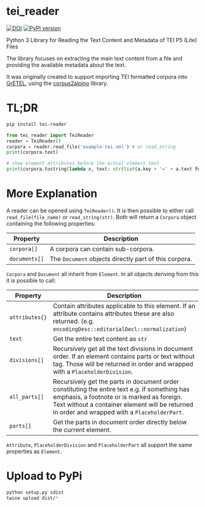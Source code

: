# tei_reader
[![DOI](https://zenodo.org/badge/122958778.svg)](https://zenodo.org/doi/10.5281/zenodo.10418495)
[![PyPI version](https://badge.fury.io/py/tei-reader.svg)](https://badge.fury.io/py/tei-reader)

Python 3 Library for Reading the Text Content and Metadata of TEI P5 (Lite) Files

The library focuses on extracting the main text content from a file and providing the available metadata about the text.

It was originally created to support importing TEI formatted corpora into [GrETEL](https://gretel.hum.uu.nl/ng/home), using the [corpus2alpino](https://github.com/UUDigitalHumanitieslab/corpus2alpino) library.

# TL;DR

```bash
pip install tei-reader
```

```python
from tei_reader import TeiReader
reader = TeiReader()
corpora = reader.read_file('example-tei.xml') # or read_string
print(corpora.text)

# show element attributes before the actual element text
print(corpora.tostring(lambda x, text: str(list(a.key + '=' + a.text for a in x.attributes)) + text))
```

# More Explanation
A reader can be opened using `TeiReader()`. It is then possible to either call `read_file(file_name)` or `read_string(str)`. Both will return a `Corpora` object containing the following properties:

| Property | Description |
| --- | --- |
| `corpora[]` |  A corpora can contain sub-corpora. |
| `documents[]` | The `Document` objects directly part of this corpora. |

`Corpora` and `Document` all inherit from `Element`. In all objects deriving from this it is possible to call:

| Property | Description
| --- | --- |
| `attributes{}` | Contain attributes applicable to this element. If an attribute contains attributes these are also returned. (e.g. `encodingDesc::editorialDecl::normalization`) |
| `text` | Get the entire text content as `str` |
| `divisions[]` | Recursively get all the text divisions in document order. If an element contains parts or text without tag. Those will be returned in order and wrapped with a `PlaceholderDivision`. |
| `all_parts[]` | Recursively get the parts in document order constituting the entire text e.g. if something has emphasis, a footnote or is marked as foreign. Text without a container element will be returned in order and wrapped with a `PlaceholderPart`. |
| `parts[]` | Get the parts in document order directly below the current element. |

`Attribute`, `PlaceholderDivision` and `PlaceholderPart` all support the same properties as `Element`.

# Upload to PyPi

```bash
python setup.py sdist
twine upload dist/*
```
